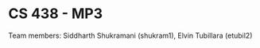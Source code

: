 CS 438 - MP3
============

Team members: Siddharth Shukramani (shukram1), Elvin Tubillara (etubil2)
